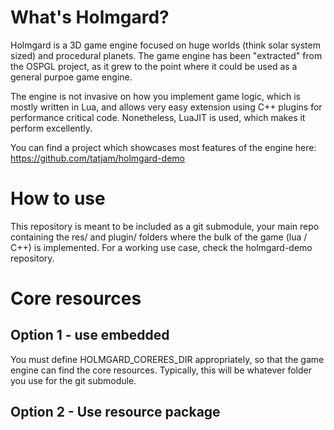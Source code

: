 # What's Holmgard?

Holmgard is a 3D game engine focused on huge worlds (think solar system sized) and procedural planets. The game engine has been "extracted" from the OSPGL project, as it grew to the point where it could be used as a general purpoe game engine.

The engine is not invasive on how you implement game logic, which is mostly written in Lua, and allows very easy extension using C++ plugins for performance critical code. Nonetheless, LuaJIT is used, which makes it perform excellently.

You can find a project which showcases most features of the engine here: https://github.com/tatjam/holmgard-demo

# How to use

This repository is meant to be included as a git submodule, 
your main repo containing the res/ and plugin/ folders where
the bulk of the game (lua / C++) is implemented. For a working use case, check the holmgard-demo repository.

# Core resources

## Option 1 - use embedded
You must define HOLMGARD_CORERES_DIR appropriately, so that the game engine can find the core resources. Typically, this will be whatever folder you use for the git submodule. 

## Option 2 - Use resource package
